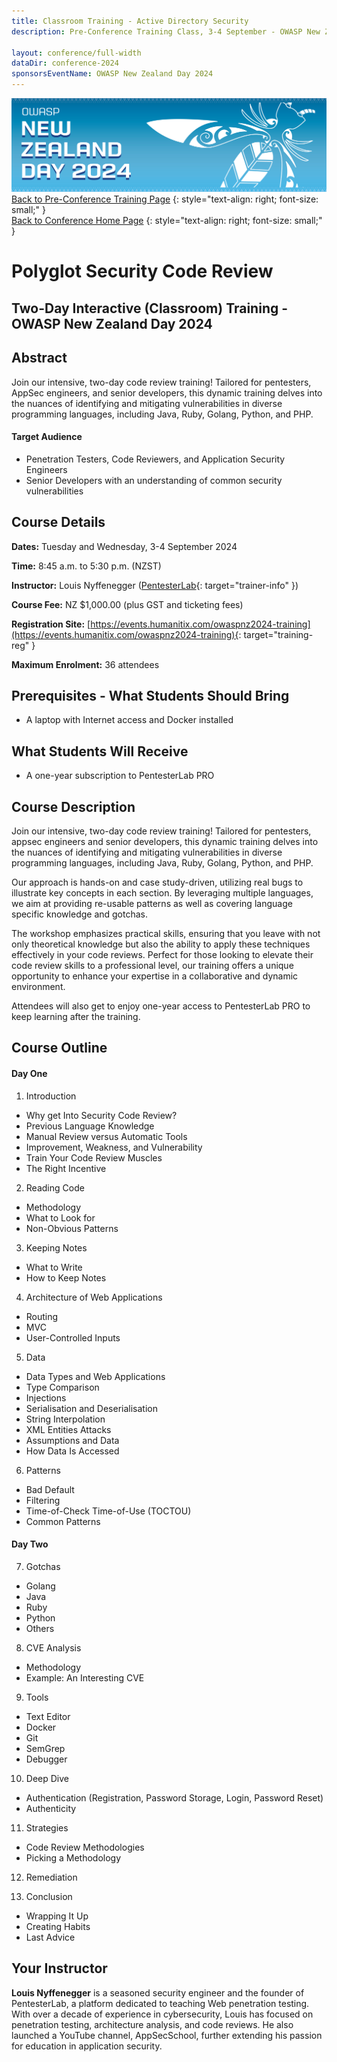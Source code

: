 ```yaml
---
title: Classroom Training - Active Directory Security
description: Pre-Conference Training Class, 3-4 September - OWASP New Zealand Day 2024 

layout: conference/full-width
dataDir: conference-2024
sponsorsEventName: OWASP New Zealand Day 2024
---
```


[![Web Banner](/assets/images/2024_Banner_Graphic.jpg)](/conference/)   
[Back to Pre-Conference Training Page](training.md)
{: style="text-align: right; font-size: small;" }   
[Back to Conference Home Page](index.md)
{: style="text-align: right; font-size: small;" }   

# Polyglot Security Code Review

## Two-Day Interactive (Classroom) Training - OWASP New Zealand Day 2024

## Abstract

Join our intensive, two-day code review training! Tailored for pentesters, AppSec engineers, and senior developers, 
this dynamic training delves into the nuances of identifying and mitigating vulnerabilities in diverse programming languages, 
including Java, Ruby, Golang, Python, and PHP.

#### Target Audience

* Penetration Testers, Code Reviewers, and Application Security Engineers   
* Senior Developers with an understanding of common security vulnerabilities   

## Course Details 

**Dates:** Tuesday and Wednesday, 3-4 September 2024

**Time:** 8:45 a.m. to 5:30 p.m. (NZST)

**Instructor:** Louis Nyffenegger ([PentesterLab](https://tierzerosecurity.co.nz/){: target="trainer-info" })   

**Course Fee:** NZ $1,000.00 (plus GST and ticketing fees)

**Registration Site:** [https://events.humanitix.com/owaspnz2024-training](https://events.humanitix.com/owaspnz2024-training){: target="training-reg" }

**Maximum Enrolment:** 36 attendees

## Prerequisites - What Students Should Bring

* A laptop with Internet access and Docker installed

## What Students Will Receive

* A one-year subscription to PentesterLab PRO

## Course Description

Join our intensive, two-day code review training! Tailored for pentesters, appsec engineers and senior developers, this dynamic training delves into the nuances of identifying and mitigating vulnerabilities in diverse programming languages, including Java, Ruby, Golang, Python, and PHP.

Our approach is hands-on and case study-driven, utilizing real bugs to illustrate key concepts in each section. By leveraging multiple languages, we aim at providing re-usable patterns as well as covering language specific knowledge and gotchas.

The workshop emphasizes practical skills, ensuring that you leave with not only theoretical knowledge but also the ability to apply these techniques effectively in your code reviews. Perfect for those looking to elevate their code review skills to a professional level, our training offers a unique opportunity to enhance your expertise in a collaborative and dynamic environment.

Attendees will also get to enjoy one-year access to PentesterLab PRO to keep learning after the training.

## Course Outline 

#### Day One

1. Introduction   
- Why get Into Security Code Review?   
- Previous Language Knowledge   
- Manual Review versus Automatic Tools   
- Improvement, Weakness, and Vulnerability   
- Train Your Code Review Muscles   
- The Right Incentive   

2. Reading Code
- Methodology   
- What to Look for   
- Non-Obvious Patterns   

3. Keeping Notes   
- What to Write   
- How to Keep Notes   

4. Architecture of Web Applications   
- Routing   
- MVC   
- User-Controlled Inputs   

5. Data   
- Data Types and Web Applications   
- Type Comparison   
- Injections   
- Serialisation and Deserialisation   
- String Interpolation   
- XML Entities Attacks   
- Assumptions and Data   
- How Data Is Accessed   

6. Patterns   
- Bad Default   
- Filtering   
- Time-of-Check Time-of-Use (TOCTOU)   
- Common Patterns   

#### Day Two

7. Gotchas   
- Golang   
- Java   
- Ruby   
- Python   
- Others   

8. CVE Analysis   
- Methodology
- Example: An Interesting CVE

9. Tools   
- Text Editor   
- Docker   
- Git   
- SemGrep   
- Debugger   

10. Deep Dive      
- Authentication (Registration, Password Storage, Login, Password Reset)   
- Authenticity      

11. Strategies   
- Code Review Methodologies      
- Picking a Methodology   

12. Remediation

13. Conclusion   
- Wrapping It Up   
- Creating Habits   
- Last Advice

## Your Instructor

**Louis Nyffenegger**  is a seasoned security engineer and the founder of PentesterLab, a platform dedicated to teaching Web 
penetration testing. With over a decade of experience in cybersecurity, Louis has focused on penetration testing, architecture 
analysis, and code reviews. He also launched a YouTube channel, AppSecSchool, further extending his passion for education in 
application security.
